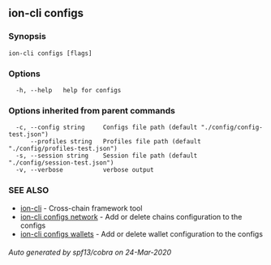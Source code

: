 ## ion-cli configs



### Synopsis



```
ion-cli configs [flags]
```

### Options

```
  -h, --help   help for configs
```

### Options inherited from parent commands

```
  -c, --config string     Configs file path (default "./config/config-test.json")
      --profiles string   Profiles file path (default "./config/profiles-test.json")
  -s, --session string    Session file path (default "./config/session-test.json")
  -v, --verbose           verbose output
```

### SEE ALSO

* [ion-cli](ion-cli.md)	 - Cross-chain framework tool
* [ion-cli configs network](ion-cli_configs_network.md)	 - Add or delete chains configuration to the configs
* [ion-cli configs wallets](ion-cli_configs_wallets.md)	 - Add or delete wallet configuration to the configs

###### Auto generated by spf13/cobra on 24-Mar-2020
